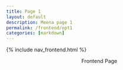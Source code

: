 ```yaml
---
title: Page 1
layout: default
description: Meena page 1
permalink: /frontend/opt1
categories: [markdown]
---
```



{% include nav_frontend.html %}

<div class="container bg-primary">
    <header class="pb-3 mb-4 border-bottom border-primary text-dark">
        <span class="fs-4">Frontend Page</span>
    </header>
</div>
